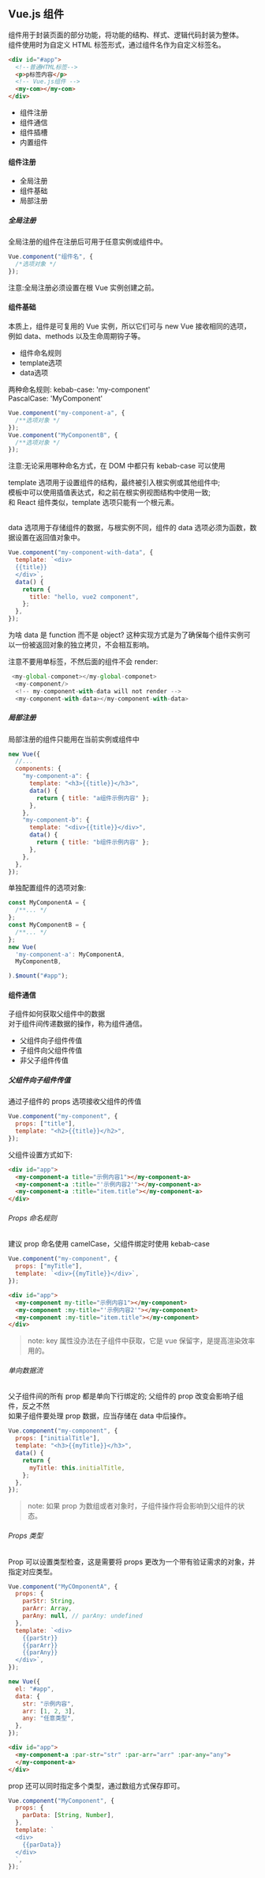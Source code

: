 ## Vue.js 组件

组件用于封装页面的部分功能，将功能的结构、样式、逻辑代码封装为整体。<br/>
组件使用时为自定义 HTML 标签形式，通过组件名作为自定义标签名。

```html
<div id="#app">
  <!--普通HTML标签-->
  <p>p标签内容</p>
  <!-- Vue.js组件 -->
  <my-com></my-com>
</div>
```

<ul>
<li>组件注册</li>
<li>组件通信</li>
<li>组件插槽</li>
<li>内置组件</li>
</ul>

#### 组件注册

<ul>
<li>全局注册</li>
<li>组件基础</li>
<li>局部注册</li>
</ul>

##### 全局注册

全局注册的组件在注册后可用于任意实例或组件中。

```js
Vue.component("组件名", {
  /*选项对象 */
});
```

注意:全局注册必须设置在根 Vue 实例创建之前。

#### 组件基础

本质上，组件是可复用的 Vue 实例，所以它们可与 new Vue 接收相同的选项，例如 data、methods 以及生命周期钩子等。

<ul>
<li>组件命名规则</li>
<li>template选项</li>
<li>data选项</li>
</ul>

两种命名规则:
kebab-case: 'my-component'<br/>
PascalCase: 'MyComponent' <br/>

```js
Vue.component("my-component-a", {
  /**选项对象 */
});
Vue.component("MyComponentB", {
  /**选项对象 */
});
```

注意:无论采用哪种命名方式，在 DOM 中都只有 kebab-case 可以使用 <br/>

template 选项用于设置组件的结构，最终被引入根实例或其他组件中;<br/>
模板中可以使用插值表达式，和之前在根实例视图结构中使用一致;<br/>
和 React 组件类似，template 选项只能有一个根元素。<br/><br/>

data 选项用于存储组件的数据，与根实例不同，组件的 data 选项必须为函数，数据设置在返回值对象中。

```js
Vue.component("my-component-with-data", {
  template: `<div>
  {{title}}
  </div>`,
  data() {
    return {
      title: "hello, vue2 component",
    };
  },
});
```

为啥 data 是 function 而不是 object?
这种实现方式是为了确保每个组件实例可以一份被返回对象的独立拷贝，不会相互影响。

注意不要用单标签，不然后面的组件不会 render:

```js
 <my-global-componet></my-global-componet>
  <my-component/>
  <!-- my-component-with-data will not render -->
  <my-component-with-data></my-component-with-data>
```

##### 局部注册

局部注册的组件只能用在当前实例或组件中

```js
new Vue({
  //...
  components: {
    "my-component-a": {
      template: "<h3>{{title}}</h3>",
      data() {
        return { title: "a组件示例内容" };
      },
    },
    "my-component-b": {
      template: "<div>{{title}}</div>",
      data() {
        return { title: "b组件示例内容" };
      },
    },
  },
});
```

单独配置组件的选项对象:

```js
const MyComponentA = {
  /**... */
};
const MyComponentB = {
  /**... */
};
new Vue(
  'my-component-a': MyComponentA,
  MyComponentB,

).$mount("#app");
```

#### 组件通信

子组件如何获取父组件中的数据<br/>
对于组件间传递数据的操作，称为组件通信。

<ul>
<li>父组件向子组件传值</li>
<li>子组件向父组件传值</li>
<li>非父子组件传值</li>
</ul>

##### 父组件向子组件传值

通过子组件的 props 选项接收父组件的传值

```js
Vue.component("my-component", {
  props: ["title"],
  template: "<h2>{{title}}</h2>",
});
```

父组件设置方式如下:

```html
<div id="app">
  <my-component-a title="示例内容1"></my-component-a>
  <my-component-a :title="'示例内容2'"></my-component-a>
  <my-component-a :title="item.title"></my-component-a>
</div>
```

###### Props 命名规则

建议 prop 命名使用 camelCase，父组件绑定时使用 kebab-case

```js
Vue.component("my-component", {
  props: ["myTitle"],
  template: `<div>{{myTitle}}</div>`,
});
```

```html
<div id="app">
  <my-component my-title="示例内容1"></my-component>
  <my-component :my-title="'示例内容2'"></my-component>
  <my-component :my-title="item.title"></my-component>
</div>
```

> note: key 属性没办法在子组件中获取，它是 vue 保留字，是提高渲染效率用的。

###### 单向数据流

父子组件间的所有 prop 都是单向下行绑定的; 父组件的 prop 改变会影响子组件，反之不然<br/>
如果子组件要处理 prop 数据，应当存储在 data 中后操作。

```js
Vue.component("my-component", {
  props: ["initialTitle"],
  template: "<h3>{{myTitle}}</h3>",
  data() {
    return {
      myTitle: this.initialTitle,
    };
  },
});
```

> note: 如果 prop 为数组或者对象时，子组件操作将会影响到父组件的状态。

###### Props 类型

Prop 可以设置类型检查，这是需要将 props 更改为一个带有验证需求的对象，并指定对应类型。

```js
Vue.component("MyCOmponentA", {
  props: {
    parStr: String,
    parArr: Array,
    parAny: null, // parAny: undefined
  },
  template: `<div>
    {{parStr}}
    {{parArr}}
    {{parAny}}
  </div>`,
});
```

```js
new Vue({
  el: "#app",
  data: {
    str: "示例内容",
    arr: [1, 2, 3],
    any: "任意类型",
  },
});
```

```html
<div id="app">
  <my-component-a :par-str="str" :par-arr="arr" :par-any="any">
  </my-component-a>
</div>
```

prop 还可以同时指定多个类型，通过数组方式保存即可。

```js
Vue.component("MyComponent", {
  props: {
    parData: [String, Number],
  },
  template: `
  <div>
    {{parData}}
  </div>
  `,
});
```
